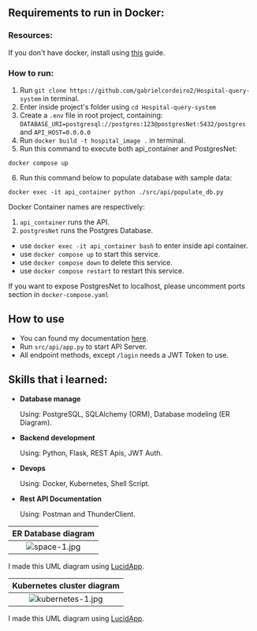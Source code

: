 ## Requirements to run in Docker:

### Resources:
If you don't have  docker, install using [this](https://docs.docker.com/get-docker/) guide.

### How to run:
1. Run `git clone https://github.com/gabrielcordeiro2/Hospital-query-system` in terminal.
2. Enter inside project's folder using `cd Hospital-query-system`
3. Create a `.env` file in root project, containing: `DATABASE_URI=postgresql://postgres:123@postgresNet:5432/postgres` and `API_HOST=0.0.0.0`
4. Run `docker build -t hospital_image .` in terminal.
5. Run this command to execute both api_container and PostgresNet:
```
docker compose up
```

6. Run this command below to populate database with sample data:
```
docker exec -it api_container python ./src/api/populate_db.py
```

Docker Container names are respectively:
1. `api_container` runs the API.
2. `postgresNet` runs the Postgres Database.

- use `docker exec -it api_container bash` to enter inside api container.
- use `docker compose up` to start this service.
- use `docker compose down` to delete this service.
- use `docker compose restart` to restart this service.

If you want to expose PostgresNet to localhost, please uncomment ports section in `docker-compose.yaml`

## How to use

- You can found my documentation [here](https://documenter.getpostman.com/view/21448782/2s83ziMiKD).
- Run `src/api/app.py` to start API Server.
- All endpoint methods, except `/login` needs a JWT Token to use.

## Skills that i learned:

- **Database manage**

  Using: PostgreSQL, SQLAlchemy (ORM), Database modeling (ER Diagram).

- **Backend development**
  
  Using: Python, Flask, REST Apis, JWT Auth.

- **Devops**

  Using: Docker, Kubernetes, Shell Script.

- **Rest API Documentation**
  
  Using: Postman and ThunderClient.

| ER Database diagram |
|:--:|
|![space-1.jpg](https://user-images.githubusercontent.com/100642061/194748406-81511f29-45a6-4654-af31-9c6cc565457d.png)|
I made this UML diagram using [LucidApp](https://lucid.app/documents#/dashboard).

| Kubernetes cluster diagram |
|:--:|
|![kubernetes-1.jpg](https://github.com/gabrielcordeiro2/Hospital-query-system/assets/100642061/2b9f8a31-111a-4727-b6ba-a49b5e959900)|
I made this UML diagram using [LucidApp](https://lucid.app/documents#/dashboard).